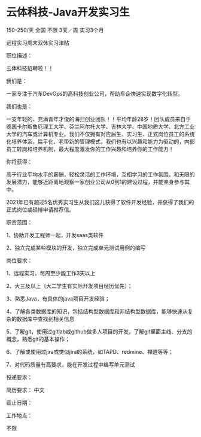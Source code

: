 # 云体科技-Java开发实习生

150-250/天 全国 不限 3天／周 实习3个月

远程实习周末双休实习津贴

职位描述：

云体科技招聘啦！！

我们是：

一家专注于汽车DevOps的高科技创业公司，帮助车企快速实现数字化转型。

我们也是：

一支年轻的、充满青年才俊的海归创业团队！！平均年龄28岁！团队成员来自于德国卡尔斯鲁厄理工大学、芬兰阿尔托大学、吉林大学、中国地质大学、北方工业大学的汽车或计算机专业。我们不仅拥有对应届生、实习生、正式岗位员工的系统化培养体系，扁平化、老带新的管理模式，我们也有以兴趣和能力为驱动的，内部员工转岗和培养机制，最大程度激发你的工作兴趣和培养你的工作能力！

你将获得：

高于行业平均水平的薪酬，轻松灵活的工作环境，互相学习的工作氛围，和无限的发展潜力，能够近距离地观察一家创业公司从0到1的建设过程，并能亲身参与其中。

2021年已有超过5名优秀实习生从我们这儿获得了软件开发经验，并获得了我们的正式岗位或硕博申请推荐信。

职责范围：

1、协助开发工程师一起，开发saas类软件

2、独立完成某些模块的开发，独立完成单元测试用例的编写

岗位要求：

1、远程实习，每周至少能工作3天以上

2、大三及以上（大二学生有实际开发项目经历优先）；

3、熟悉Java，有具体的java项目开发经验；

4、了解各类数据库的知识，包括结构型数据库和非结构型数据库，能够快速从复杂的数据库中查找到相关信息

5、了解git，使用过gitlab或github做多人项目的开发，了解git里面主线、分支的概念，熟悉git的基本操作；

6、了解或使用过jira或类似jira的系统，如TAPD、redmine、禅道等等；

7、对代码质量有高要求，能在开发过程中编写单元测试



投递要求：

简历要求： 中文

截止日期：

工作地点：

不限